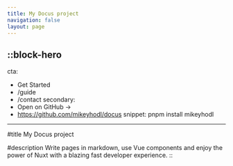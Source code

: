 ```yaml
---
title: My Docus project
navigation: false
layout: page
---
```


::block-hero
---
cta:
  - Get Started
  - /guide
  - /contact
secondary:
  - Open on GitHub →
  - https://github.com/mikeyhodl/docus
snippet: pnpm install mikeyhodl
---

#title
My Docus project

#description
Write pages in markdown, use Vue components and enjoy the power of Nuxt with a blazing fast developer experience.
::
